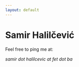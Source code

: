```yaml
---
layout: default
---
```

# Samir Halilčević

Feel free to ping me at:

*samir dot halilcevic at fet dot ba*

